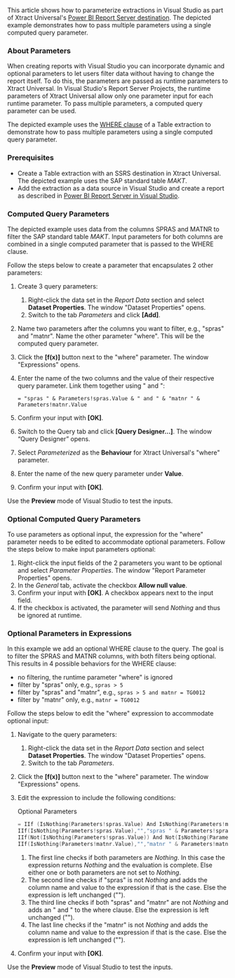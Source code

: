 This article shows how to parameterize extractions in Visual Studio as part of Xtract Universal's [Power BI Report Server destination](../../documentation/destinations/server-report-services/). The depicted example demonstrates how to pass multiple parameters using a single computed query parameter.

### About Parameters

When creating reports with Visual Studio you can incorporate dynamic and optional parameters to let users filter data without having to change the report itself. To do this, the parameters are passed as runtime parameters to Xtract Universal. In Visual Studio's Report Server Projects, the runtime parameters of Xtract Universal allow only one parameter input for each runtime parameter. To pass multiple parameters, a computed query parameter can be used.

The depicted example uses the [WHERE clause](../../documentation/table/where-clause/) of a Table extraction to demonstrate how to pass multiple parameters using a single computed query parameter.

### Prerequisites

- Create a Table extraction with an SSRS destination in Xtract Universal. The depicted example uses the SAP standard table *MAKT*.
- Add the extraction as a data source in Visual Studio and create a report as described in [Power BI Report Server in Visual Studio](../../documentation/destinations/server-report-services/#add-an-extraction-as-a-data-source-in-visual-studio).

### Computed Query Parameters

The depicted example uses data from the columns SPRAS and MATNR to filter the SAP standard table *MAKT*. Input parameters for both columns are combined in a single computed parameter that is passed to the WHERE clause.

Follow the steps below to create a parameter that encapsulates 2 other parameters:

1. Create 3 query parameters:

   1. Right-click the data set in the *Report Data* section and select **Dataset Properties**. The window "Dataset Properties" opens.
   1. Switch to the tab *Parameters* and click **[Add]**.

1. Name two parameters after the columns you want to filter, e.g., "spras" and "matnr". Name the other parameter "where". This will be the computed query parameter.

1. Click the **[f(x)]** button next to the "where" parameter. The window "Expressions" opens.

1. Enter the name of the two columns and the value of their respective query parameter. Link them together using " and ":

   ```text
   = "spras " & Parameters!spras.Value & " and " & "matnr " & Parameters!matnr.Value

   ```

1. Confirm your input with **[OK]**.

1. Switch to the Query tab and click **[Query Designer…]**. The window “Query Designer” opens.

1. Select *Parameterized* as the **Behaviour** for Xtract Universal's "where" parameter.

1. Enter the name of the new query parameter under **Value**.

1. Confirm your input with **[OK]**.

Use the **Preview** mode of Visual Studio to test the inputs.

### Optional Computed Query Parameters

To use parameters as optional input, the expression for the "where" parameter needs to be edited to accommodate optional parameters. Follow the steps below to make input parameters optional:

1. Right-click the input fields of the 2 parameters you want to be optional and select *Parameter Properties*. The window "Report Parameter Properties" opens.
1. In the *General* tab, activate the checkbox **Allow null value**.
1. Confirm your input with **[OK]**. A checkbox appears next to the input field.
1. If the checkbox is activated, the parameter will send *Nothing* and thus be ignored at runtime.

### Optional Parameters in Expressions

In this example we add an optional WHERE clause to the query. The goal is to filter the SPRAS and MATNR columns, with both filters being optional.\
This results in 4 possible behaviors for the WHERE clause:

- no filtering, the runtime parameter "where" is ignored
- filter by "spras" only, e.g., `spras > 5`
- filter by "spras" and "matnr", e.g., `spras > 5 and matnr = TG0012`
- filter by "matnr" only, e.g., `matnr = TG0012`

Follow the steps below to edit the "where" expression to accommodate optional input:

1. Navigate to the query parameters:

   1. Right-click the data set in the *Report Data* section and select **Dataset Properties**. The window "Dataset Properties" opens.
   1. Switch to the tab *Parameters*.

1. Click the **[f(x)]** button next to the "where" parameter. The window "Expressions" opens.

1. Edit the expression to include the following conditions:

   Optional Parameters

   ```c++
   = IIf (IsNothing(Parameters!spras.Value) And IsNothing(Parameters!matnr.Value),Nothing,
   IIf(IsNothing(Parameters!spras.Value),"","spras " & Parameters!spras.Value) &
   IIf(Not(IsNothing(Parameters!spras.Value)) And Not(IsNothing(Parameters!matnr.Value))," and ","") &
   IIf(IsNothing(Parameters!matnr.Value),"","matnr " & Parameters!matnr.Value))

   ```

   1. The first line checks if both parameters are *Nothing*. In this case the expression returns *Nothing* and the evaluation is complete. Else either one or both parameters are not set to *Nothing*.
   1. The second line checks if "spras" is not *Nothing* and adds the column name and value to the expression if that is the case. Else the expression is left unchanged ("").
   1. The third line checks if both "spras" and "matnr" are not *Nothing* and adds an " and " to the where clause. Else the expression is left unchanged ("").
   1. The last line checks if the "matnr" is not *Nothing* and adds the column name and value to the expression if that is the case. Else the expression is left unchanged ("").

1. Confirm your input with **[OK]**.

Use the **Preview** mode of Visual Studio to test the inputs.
